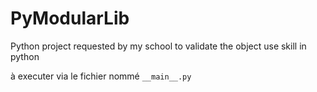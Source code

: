 # PyModularLib
Python project requested by my school to validate  the object use skill in python

à executer via le fichier nommé `__main__.py`
